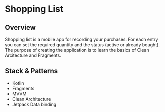 # Shopping List
## Overview
Shopping list is a mobile app for recording your purchases. For each entry you can set the required quantity and the status (active or already bought).
The purpose of creating the application is to learn the basics of Clean Arcitecture and Fragments.
## Stack & Patterns
* Kotlin
* Fragments
* MVVM
* Clean Architecture
* Jetpack Data binding
